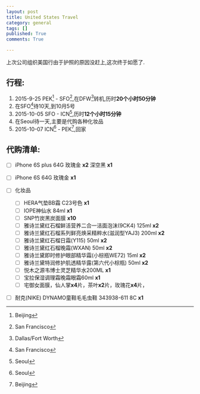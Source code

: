 ```yaml
---
layout: post
title: United States Travel
category: general
tags: []
published: True
comments: True

---
```


上次公司组织美国行由于护照的原因没赶上,这次终于如愿了.

## 行程:
1. 2015-9-25 PEK[^3] - SFO[^1],在DFW[^2]转机,历时**20个小时50分钟**	
2. 在SFO[^1]待10天,到10月5号
3. 2015-10-05 SFO - ICN[^4],历时**12个小时15分钟**
4. 在Seoul待一天,主要是代购各种化妆品
5. 2015-10-07 ICN[^4] - PEK[^3],回家

<!--more-->

## 代购清单:

- [ ] iPhone 6S plus 64G 玫瑰金 **x2** 深空黑 **x1**
- [ ] iPhone 6S 64G 玫瑰金 **x1**
- [ ] 化妆品
	- [ ] HERA气垫BB霜  C23号色 **x1**
	- [ ] IOPE神仙水 84ml **x1**
	- [ ] SNP竹炭黑炭面膜  **x10**
	- [ ] 雅诗兰黛红石榴鲜活营养二合一洁面泡沫(9CK4)    125ml **x2**
	- [ ] 雅诗兰黛红石榴系列鲜亮焕采精粹水(滋润型YAJ3)  200ml **x2**
	- [ ] 雅诗兰黛红石榴日霜(Y115)                     50ml **x2**
	- [ ] 雅诗兰黛红石榴晚霜(WXAN)                     50ml **x2**
	- [ ] 雅诗兰黛即时修护眼部精华霜(小棕瓶WE72)        15ml **x2**
	- [ ] 雅诗兰黛特润修护肌透精华露(第六代小棕瓶)      50ml **x2**
	- [ ] 悦木之源韦博士灵芝精华水200ML **x1**
	- [ ] 宝拉保湿调理霜晚霜眼霜60ml  **x1**
	- [ ] 宅御女面膜，仙人掌**x4**片，茶叶**x2**片，玫瑰花**x4**片，
- [ ] 耐克(NIKE) DYNAMO童鞋毛毛虫鞋 343938-611 8C **x1**




[^1]: San Francisco
[^2]: Dallas/Fort Worth
[^3]: Beijing
[^4]: Seoul